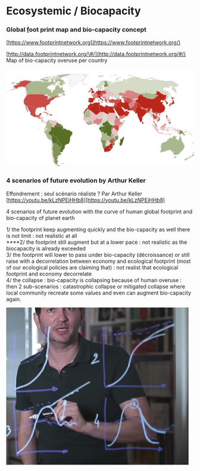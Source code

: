 # Ecosystemic / Biocapacity

### Global [f](https://www.footprintnetwork.org/)oot print map and bio-capacity concept

[https://www.footprintnetwork.org](https://www.footprintnetwork.org/)

[http://data.footprintnetwork.org/\#/](http://data.footprintnetwork.org/#/) Map of bio-capacity overuse per country

![Map of biocapacity vs ecological footprint per country](../.gitbook/assets/screen-shot-2019-07-11-at-22.10.33.png)

### 4  scenarios of future evolution by Arthur Keller

Effondrement : seul scénario réaliste ? Par Arthur Keller  [https://youtu.be/kLzNPEjHHb8](https://youtu.be/kLzNPEjHHb8)

4  scenarios of future evolution with the curve of human global footprint and bio-capacity of planet earth 

1/ the footprint keep augmenting quickly and the bio-capacity as well there is not limit : not realistic at all   
****2/ the footprint still augment but at a lower pace : not  realistic as the biocapacity is already exceeded  
3/ the footprint will lower to pass under bio-capacity \(décroissance\) or still raise with a decorrelation between economy and ecological footprint \(most of our ecological policies are claiming that\) : not realist that ecological footprint and economy decorrelate   
4/ the collapse : bio-capacity is collapsing because of human overuse : then 2 sub-scenarios : catastrophic collapse or mitigated collapse where local community recreate some values and even can augment bio-capacity again.

![Arthur Keller present 4 future scenarios of evolution](../.gitbook/assets/screen-shot-2019-07-11-at-21.34.58.png)





